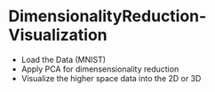 # DimensionalityReduction-Visualization


* Load the Data (MNIST)
* Apply PCA for dimensensionality reduction
* Visualize the higher space data into the 2D or 3D
